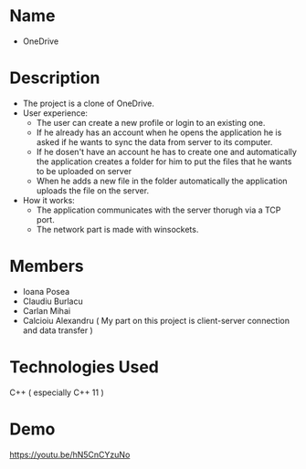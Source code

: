 # Name
- OneDrive

# Description
  - The project is a clone of OneDrive.
  - User experience:
    - The user can create a new profile or login to an existing one.
    - If he already has an account when he opens the application he is asked if he wants to sync the data from server to its computer.
    - If he dosen't have an account he has to create one and automatically the application creates a folder for him to put the files that he wants to be
    uploaded on server
    - When he adds a new file in the folder automatically the application uploads the file on the server.
  - How it works:
    - The application communicates with the server thorugh  via  a TCP port.
    - The network part is made with winsockets.
# Members 
  - Ioana Posea
  - Claudiu Burlacu
  - Carlan Mihai
  - Calcioiu Alexandru ( My part on this project is client-server connection and data transfer )
  
# Technologies Used
   C++ ( especially C++ 11 )
   
# Demo
  https://youtu.be/hN5CnCYzuNo


